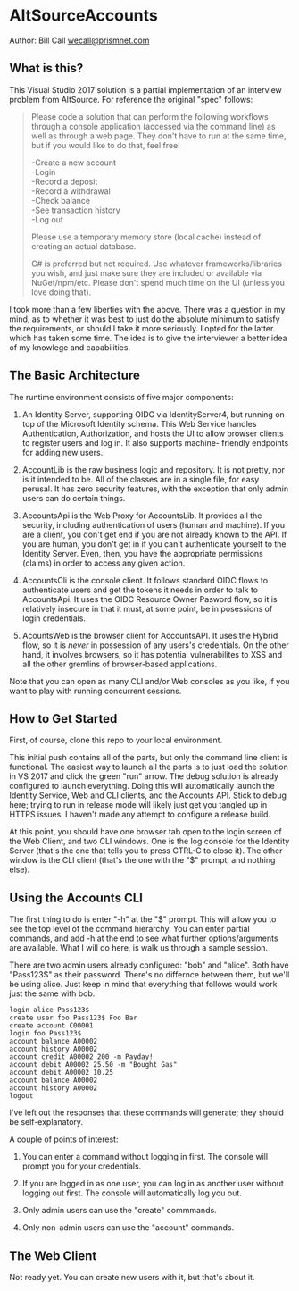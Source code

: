 # AltSourceAccounts

Author: Bill Call wecall@prismnet.com

## What is this?

This Visual Studio 2017 solution is a partial implementation of an interview problem from AltSource. 
For reference the original "spec" follows:

>Please code a solution that can perform the following workflows through a console application (accessed via the command line) as well as through a web page. They don't have to run at the same time, but if you would like to do that, feel free!
>  
>-Create a new account  
>-Login  
>-Record a deposit  
>-Record a withdrawal  
>-Check balance  
>-See transaction history  
>-Log out  
>  
>Please use a temporary memory store (local cache) instead of creating an actual database.  
>  
>C# is preferred but not required. Use whatever frameworks/libraries you wish, and just make sure they are included or available via NuGet/npm/etc. Please don't spend much time on the UI (unless you love doing that).

I took more than a few liberties with the above.  There was a question in my mind, as to whether it was best to just do the absolute
minimum to satisfy the requirements, or should I take it more seriously. I opted for the latter. which has taken some time.  The idea
is to give the interviewer a better idea of my knowlege and capabilities.

## The Basic Architecture

The runtime environment consists of five major components:

1) An Identity Server, supporting OIDC via IdentityServer4, but running on top of the Microsoft Identity schema.  This Web Service
handles Authentication, Authorization, and hosts the UI to allow browser clients to register users and log in. It also supports machine-
friendly endpoints for adding new users.

2) AccountLib is the raw business logic and repository. It is not pretty, nor is it intended to be. All of the classes are
in a single file, for easy perusal. It has zero security features, with the exception that only admin users can do certain things.

3) AccountsApi is the Web Proxy for AccountsLib. It provides all the security, including authentication of users (human and machine).
If you are a client, you don't get end if you are not already known to the API. If you are human, you don't get in if you can't
authenticate yourself to the Identity Server. Even, then, you have the appropriate permissions (claims) in order to access any
given action.

4) AccountsCli is the console client. It follows standard OIDC flows to authenticate users and get the tokens it needs in order
to talk to AccountsApi. It uses the OIDC Resource Owner Pasword flow, so it is relatively insecure in that it must, at some point,
be in posessions of login credentials.

5) AcountsWeb is the browser client for AccountsAPI. It uses the Hybrid flow, so it is *never* in possession of any users's
credentials.  On the other hand, it involves browsers, so it has potential vulnerabilites to XSS and all the other gremlins
of browser-based applications.

Note that you can open as many CLI and/or Web consoles as you like, if you want to play with running concurrent sessions.

## How to Get Started

First, of course, clone this repo to your local environment.

This initial push contains all of the parts, but only the command line client is functional.  The easiest way to launch all the parts is
to just load the solution in VS 2017 and click the green "run" arrow.  The debug solution is already configured to launch everything.
Doing this will automatically launch the Identity Service, Web and CLI clients, and the Accounts API.  Stick to debug here; trying to
run in release mode will likely just get you tangled up in HTTPS issues. I haven't made any attempt to configure a release build.

At this point, you should have one browser tab open to the login screen of the Web Client, and two CLI windows.  One is the log
console for the Identity Server (that's the one that tells you to press CTRL-C to close it).  The other window is the CLI client
(that's the one with the "$" prompt, and nothing else).

## Using the Accounts CLI

The first thing to do is enter "-h" at the "$" prompt. This will allow you to see the top level of the command hierarchy. You can
enter partial commands, and add -h at the end to see what further options/arguments are available.  What I will do here, is walk
us through a sample session.

There are two admin users already configured: "bob" and "alice".  Both have "Pass123$" as their password. There's no differnce 
between them, but we'll be using alice. Just keep in mind that everything that follows would work just the same with bob.

    login alice Pass123$  
    create user foo Pass123$ Foo Bar  
    create account C00001  
    login foo Pass123$  
    account balance A00002  
    account history A00002  
    account credit A00002 200 -m Payday!  
    account debit A00002 25.50 -m "Bought Gas"  
    account debit A00002 10.25
    account balance A00002
    account history A00002
    logout

I've left out the responses that these commands will generate; they should be self-explanatory.

A couple of points of interest:

1) You can enter a command without logging in first. The console will prompt you for your credentials.

2) If you are logged in as one user, you can log in as another user without logging out first.  The console will automatically log you out.

3) Only admin users can use the "create" commmands.
4) Only non-admin users can use the "account" commands.

## The Web Client

Not ready yet.  You can create new users with it, but that's about it.

